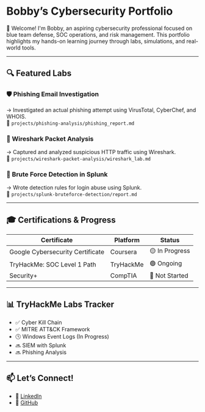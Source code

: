 # Bobby’s Cybersecurity Portfolio

👋 Welcome! I'm Bobby, an aspiring cybersecurity professional focused on blue team defense, SOC operations, and risk management. This portfolio highlights my hands-on learning journey through labs, simulations, and real-world tools.

---

## 🔍 Featured Labs

### 🛡️ Phishing Email Investigation

→ Investigated an actual phishing attempt using VirusTotal, CyberChef, and WHOIS.  
📄 `projects/phishing-analysis/phishing_report.md`

### 📶 Wireshark Packet Analysis

→ Captured and analyzed suspicious HTTP traffic using Wireshark.  
📄 `projects/wireshark-packet-analysis/wireshark_lab.md`

### 🧠 Brute Force Detection in Splunk

→ Wrote detection rules for login abuse using Splunk.  
📄 `projects/splunk-bruteforce-detection/report.md`

---

## 🎓 Certifications & Progress

| Certificate                        | Platform     | Status         |
|-----------------------------------|--------------|----------------|
| Google Cybersecurity Certificate | Coursera     | 🟡 In Progress |
| TryHackMe: SOC Level 1 Path      | TryHackMe    | 🟢 Ongoing     |
| Security+                        | CompTIA      | 🔴 Not Started |

---

## 📊 TryHackMe Labs Tracker

- ✅ Cyber Kill Chain
- ✅ MITRE ATT&CK Framework
- 🕓 Windows Event Logs (In Progress)
- 🔜 SIEM with Splunk
- 🔜 Phishing Analysis

---

## 📫 Let’s Connect!

- 🔗 [LinkedIn](https://linkedin.com/in/YOURUSERNAME)
- 💼 [GitHub](https://github.com/YOURUSERNAME)
